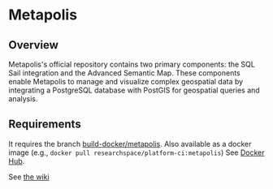 # Metapolis

## Overview

Metapolis's official repository contains two primary components: the SQL Sail integration and the Advanced Semantic Map. These components enable Metapolis to manage and visualize complex geospatial data by integrating a PostgreSQL database with PostGIS for geospatial queries and analysis.

## Requirements

It requires the branch [build-docker/metapolis](https://github.com/researchspace/researchspace/tree/build-docker/metapolis). Also available as a docker image (e.g., `docker pull researchspace/platform-ci:metapolis`) See [Docker Hub](https://hub.docker.com/r/researchspace/platform-ci/tags).

See [the wiki](https://github.com/villaitatti/metapolis/wiki)
